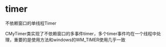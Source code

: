 # timer
不依赖窗口的单线程Timer

CMyTimer类实现了不依赖窗口的多事件timer，多个timer事件均在一个线程中处理，重要的是使用方法和windows的WM_TIMER使用几乎一致

